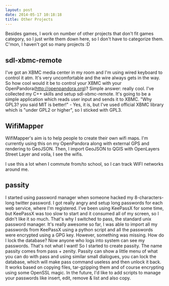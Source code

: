 ```yaml
---
layout: post
date: 2014-05-17 10:18:18
title: Other Projects
---
```


Besides games, I work on number of other projects that don't fit games category, so I just write them down here, so I don't have to categorize them. C'mon, I haven't got so many projects :D

## sdl-xbmc-remote

I've got an XBMC media center in my room and I'm using wired keyboard to control it atm.
It's very uncomfortable and the wire always gets in the way. So how cool would it be to control your XBMC with your OpenPandora(http://openpandora.org)?
Simple answer: really cool. I've collected my C++ skills and setup sdl-xbmc-remote. 
It's going to be a simple application which reads user input and sends it to XBMC.
"Why GPL3? you said MIT is better!" - Yes, it is, but I've used official XBMC library which is "under GPL2 or higher", so I sticked with GPL3. 

## WifiMapper

WifiMapper's aim is to help people to create their own wifi maps. I'm currently using this on my OpenPandora along with external GPS and rendering to GeoJSON. Then, I import GeoJSON to QGIS with OpenLayers Street Layer and voila, I see the wifis. 

I use this a lot when I commute from/to school, so I can track WIFI networks around me.

## passity

I started using password manager when someone hacked my 8-characters-long twitter password. I got really angry and setup long passwords for each web service, where I'm registered. I've been using KeePassX for some time, but KeePassX was too slow to start and it consumed all of my screen, so I didn't like it so much.
That's why I switched to pass, the standard unix password manager. It's really awesome so far, I was able to import all my passwords from KeePassX using a python script and all the passwords were encrypted using a GPG key. However, something was missing. How do I lock the database? Now anyone who logs into system can see my passwords. That's not what I want!
So I started to create passity. The name passity comes from pass + zenity. Passity can show a little menu of what you can do with pass and using similar small dialogues, you can lock the database, which will make pass command useless and then unlock it back. It works based on copying files, tar-gzipping them and of course encrypting using some OpenSSL magic.
In the future, I'd like to add scripts to manage your passwords like insert, edit, remove & list and also copy.
